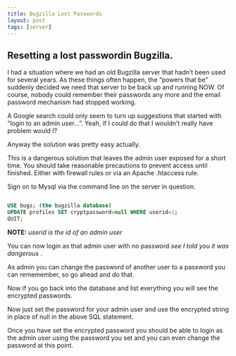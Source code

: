 ```yaml
---
title: Bugzilla Lost Passwords
layout: post
tags: [server]
---
```

## Resetting a lost passwordin Bugzilla.


I had a situation where we had an old Bugzilla server that hadn’t been used for several years. As these things often happen, the “powers that be” suddenly decided we need that server to be back up and running NOW. Of course, nobody could remember their passwords any more and the email password mechanism had stopped working.


A Google search could only seem to turn up suggestions that started with “login to an admin user…”. Yeah, if I could do that I wouldn’t really have problem would I?


Anyway the solution was pretty easy actually.


This is a dangerous solution that leaves the admin user exposed for a short time. You should take reasonable precautions to prevent access until finished. Either with firewall rules or via an Apache .htaccess rule.


Sign on to Mysql via the command line on the server in question.


~~~sql

USE bugs; (the bugzilla database)
UPDATE profiles SET cryptpassword=null WHERE userid=1;
QUIT;

~~~


**NOTE:**  *userid is the id of an admin user*

You can now login as that admin user with no password *see I told you it was dangerous* .


As admin you can change the password of another user to a password you can rememember, so go ahead and do that.


Now if you go back into the database and list everything you will see the encrypted passwords.


Now just set the password for your admin user and use the encrypted string in place of null in the above SQL statement.


Once you have set the encrypted password you should be able to login as the admin user using the password you set and you can even change the password at this point.

